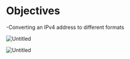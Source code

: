 
# Objectives
 -Converting an IPv4 address to different formats

![Untitled](https://user-images.githubusercontent.com/47218652/60992149-90c34a80-a311-11e9-8c13-5216237d3711.png)

![Untitled](https://user-images.githubusercontent.com/47218652/60992306-d253f580-a311-11e9-86e5-339b42fa5414.png)
